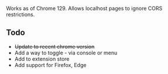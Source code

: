 Works as of Chrome 129. Allows localhost pages to ignore CORS restrictions. 

## Todo
* ~~Update to recent chrome version~~
* Add a way to toggle - via console or menu
* Add to extension store
* Add support for Firefox, Edge
  
